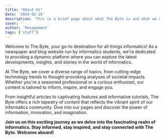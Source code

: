 ```yaml
---
title: "About Us"
date: '2024-02-18'
description: 'This is a brief page about what The Byte is and what we do here.'
cover: ''
author: 'Management'
tags: ['staff']
---
```

Welcome to The Byte, your go-to destination for all things informatics! As a newspaper and blog website run by informatics students, we're dedicated to providing a dynamic platform where you can explore the latest developments, insights, and stories in the world of informatics.

At The Byte, we cover a diverse range of topics, from cutting-edge technology trends to thought-provoking analyses of societal impacts. Whether you're a seasoned professional or a curious enthusiast, our content is tailored to inform, inspire, and engage you.

From insightful articles to captivating features and informative tutorials, The Byte offers a rich tapestry of content that reflects the vibrant spirit of our informatics community. Dive into our pages and discover the power of information, innovation, and imagination.

**Join us on this exciting journey as we delve into the fascinating realm of informatics. Stay informed, stay inspired, and stay connected with The Byte. Welcome aboard!**